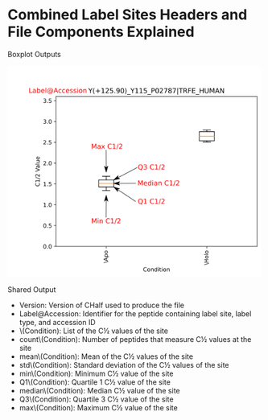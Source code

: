 # Combined Label Sites Headers and File Components Explained

Boxplot Outputs

![Combined Site Example](https://github.com/JC-Price/Chalf_public/blob/main/Graphics/Combined%20Site%20Example.png)

Shared Output
- Version: Version of CHalf used to produce the file
- Label@Accession: Identifier for the peptide containing label site, label type, and accession ID
- \\(Condition): List of the C½ values of the site
- count\\(Condition): Number of peptides that measure C½ values at the site
- mean\\(Condition): Mean of the C½ values of the site
- std\\(Condition): Standard deviation of the C½ values of the site
- min\\(Condition): Minimum C½ value of the site
- Q1\\(Condition): Quartile 1 C½ value of the site
- median\\(Condition): Median C½ value of the site
- Q3\\(Condition): Quartile 3 C½ value of the site
- max\\(Condition): Maximum C½ value of the site
